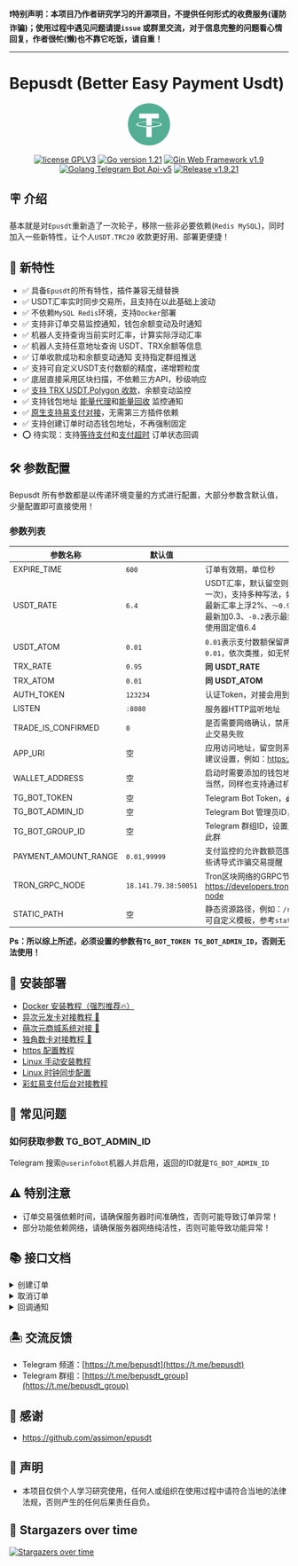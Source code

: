 **❗️特别声明：本项目乃作者研究学习的开源项目，不提供任何形式的收费服务(谨防诈骗)；使用过程中遇见问题请提`issue`
或群里交流，对于信息完整的问题看心情回复，作者很~~忙~~(懒)也不靠它吃饭，请自重！**

---  

# Bepusdt (Better Easy Payment Usdt)

<p align="center">
<img src="./static/img/tether.svg" width="15%" alt="tether">
</p>
<p align="center">
<a href="https://www.gnu.org/licenses/gpl-3.0.html"><img src="https://img.shields.io/badge/license-GPLV3-blue" alt="license GPLV3"></a>
<a href="https://golang.org"><img src="https://img.shields.io/badge/Golang-1.22-red" alt="Go version 1.21"></a>
<a href="https://github.com/gin-gonic/gin"><img src="https://img.shields.io/badge/Gin-v1.9-blue" alt="Gin Web Framework v1.9"></a>
<a href="https://github.com/go-telegram-bot-api/telegram-bot-api"><img src="https://img.shields.io/badge/Telegram Bot-v5-lightgrey" alt="Golang Telegram Bot Api-v5"></a>
<a href="https://github.com/v03413/bepusdt"><img src="https://img.shields.io/badge/Release-v1.9.21-green" alt="Release v1.9.21"></a>
</p>

## 🪧 介绍

基本就是对`Epusdt`重新造了一次轮子，移除一些非必要依赖(`Redis MySQL`)，同时加入一些新特性，让个人`USDT.TRC20`
收款更好用、部署更便捷！

## 🎉 新特性

- ✅ 具备`Epusdt`的所有特性，插件兼容无缝替换
- ✅ USDT汇率实时同步交易所，且支持在以此基础上波动
- ✅ 不依赖`MySQL Redis`环境，支持`Docker`部署
- ✅ 支持非订单交易监控通知，钱包余额变动及时通知
- ✅ 机器人支持查询当前实时汇率，计算实际浮动汇率
- ✅ 机器人支持任意地址查询 USDT、TRX余额等信息
- ✅ 订单收款成功和余额变动通知 支持指定群组推送
- ✅ 支持可自定义USDT支付数额的精度，递增颗粒度
- ✅ 底层直接采用区块扫描，不依赖三方API，秒级响应
- ✅ <u>支持 TRX USDT.Polygon 收款</u>，余额变动监控
- ✅ 支持钱包地址 <u>能量代理</u>和<u>能量回收</u> 监控通知
- ✅️ <u>原生支持易支付对接</u>，无需第三方插件依赖
- ✅ 支持创建订单时动态钱包地址，不再强制固定
- ⭕️ 待实现：支持<u>等待支付</u>和<u>支付超时</u> 订单状态回调

## 🛠 参数配置

Bepusdt 所有参数都是以传递环境变量的方式进行配置，大部分参数含默认值，少量配置即可直接使用！

### 参数列表

| 参数名称                 | 默认值                  | 用法说明                                                                                                                                          |
|----------------------|----------------------|-----------------------------------------------------------------------------------------------------------------------------------------------|
| EXPIRE_TIME          | `600`                | 订单有效期，单位秒                                                                                                                                     |
| USDT_RATE            | `6.4`                | USDT汇率，默认留空则获取Okx交易所的汇率(每分钟同步一次)，支持多种写法，如：`7.4` 表示固定7.4、`～1.02`表示最新汇率上浮2%、`～0.97`表示最新汇率下浮3%、`+0.3`表示最新加0.3、`-0.2`表示最新减0.2，以此类推；如参数错误则使用固定值6.4 |
| USDT_ATOM            | `0.01`               | `0.01`表示支付数额保留两位小数，相同金额时递增颗粒度为`0.01`，依次类推，如无特殊需求不建议修改。                                                                                        |
| TRX_RATE             | `0.95`               | **同 USDT_RATE**                                                                                                                               |
| TRX_ATOM             | `0.01`               | **同 USDT_ATOM**                                                                                                                               |
| AUTH_TOKEN           | `123234`             | 认证Token，对接会用到这个参数                                                                                                                             |
| LISTEN               | `:8080`              | 服务器HTTP监听地址                                                                                                                                   |
| TRADE_IS_CONFIRMED   | `0`                  | 是否需要网络确认，禁用可以提高回调速度，启用则可以防止交易失败                                                                                                               |
| APP_URI              | 空                    | 应用访问地址，留空则系统自动获取，前端收银台会用到，建议设置，例如：https://token-pay.example.com                                                                               |
| WALLET_ADDRESS       | 空                    | 启动时需要添加的钱包地址，多个请用半角符逗号`,`分开；当然，同样也支持通过机器人添加。                                                                                                  |
| TG_BOT_TOKEN         | 空                    | Telegram Bot Token，**必须设置**，否则无法使用                                                                                                            |
| TG_BOT_ADMIN_ID      | 空                    | Telegram Bot 管理员ID，**必须设置**，否则无法使用                                                                                                            |
| TG_BOT_GROUP_ID      | 空                    | Telegram 群组ID，设置之后机器人会将交易消息会推送到此群                                                                                                             |
| PAYMENT_AMOUNT_RANGE | `0.01,99999`         | 支付监控的允许数额范围(闭区间)，设置合理数值可避免一些诱导式诈骗交易提醒                                                                                                         |
| TRON_GRPC_NODE       | `18.141.79.38:50051` | Tron区块网络的GRPC节点，可选列表：https://developers.tron.network/docs/networks#public-node                                                                |
| STATIC_PATH          | 空                    | 静态资源路径，例如：`/root/bepusdt/static`；通过此参数可自定义模板，参考`static`目录，如非必要不建议修改。                                                                          |

**Ps：所以综上所述，必须设置的参数有`TG_BOT_TOKEN TG_BOT_ADMIN_ID`，否则无法使用！**

## 🚀 安装部署

- [Docker 安装教程（强烈推荐🔥）](./docs/docker.md)
- [异次元发卡对接教程 🌟](./docs/acg-faka.md)
- [萌次元商城系统对接 🌟](./docs/mcy-shop.md)  
- [独角数卡对接教程 🌟](./docs/dujiaoka.md)
- [https 配置教程](./docs/ssl.md)
- [Linux 手动安装教程](./docs/systemd.md)
- [Linux 时钟同步配置](./docs/systemd-timesyncd.md)
- [彩虹易支付后台对接教程](./docs/epay.md)

## 🤔 常见问题

### 如何获取参数 TG_BOT_ADMIN_ID

Telegram 搜索`@userinfobot`机器人并启用，返回的ID就是`TG_BOT_ADMIN_ID`

## ⚠️ 特别注意

- 订单交易强依赖时间，请确保服务器时间准确性，否则可能导致订单异常！
- 部分功能依赖网络，请确保服务器网络纯洁性，否则可能导致功能异常！

## 📚 接口文档

<details>
<summary>创建订单</summary>  

### 请求地址

```http
POST /api/v1/order/create-transaction
```

### 请求数据

```json
{
  "address": "TR7NHqjeKQxGTCi8q8ZY4pL8otSzgjLj6t",  // 可根据实际情况传入收款地址，亦可留空
  "trade_type": "usdt.trc20",  // usdt.trc20(默认) tron.trx usdt.polygon
  "order_id": "787240927112940881",   // 商户订单编号
  "amount": 28.88,   // 请求支付金额，CNY
  "signature":"123456abcd", // 签名
  "notify_url": "https://example.com/callback",   // 回调地址
  "redirect_url": "https://example.com/callback" // 支付成功跳转地址
}
```

### 响应内容

```json
{
  "status_code": 200,
  "message": "success",
  "data": {
    "trade_id": "b3d2477c-d945-41da-96b7-f925bbd1b415", // 本地交易ID
    "order_id": "787240927112940881", // 商户订单编号
    "amount": "28.88", // 请求支付金额，CNY
    "actual_amount": "10", // 实际支付数额 usdt or trx
    "token": "TR7NHqjeKQxGTCi8q8ZY4pL8otSzgjLj6t", // 收款地址
    "expiration_time": 1200, // 订单有效期，秒
    "payment_url": "https://example.com//pay/checkout-counter/b3d2477c-d945-41da-96b7-f925bbd1b415"  // 收银台地址
  },
  "request_id": ""
}

```

</details>

<details>
<summary>取消订单</summary>  

商户端系统可以通过此接口取消订单，取消后，系统将不再监控此订单，同时释放对应金额占用。

### 请求地址

```http
POST /api/v1/order/cancel-transaction
```

### 请求数据

```json
{
  "trade_id": "0TJV0br98YbNTQe7nQ",   // 交易ID
  "signature":"123456abcd" // 签名内容
}
```

### 响应内容

```json
{
  "data": {
    "trade_id": "0TJV0br98YbNTQe7nQ"
  },
  "message": "success",
  "request_id": "",
  "status_code": 200
}
```

</details>

<details>
<summary>回调通知</summary>

```json
{
  "trade_id": "b3d2477c-d945-41da-96b7-f925bbd1b415",
  "order_id": "787240927112940881",
  "amount": 28.88,
  "actual_amount": 10,
  "token": "TR7NHqjeKQxGTCi8q8ZY4pL8otSzgjLj6t",
  "block_transaction_id": "12ef6267b42e43959795cf31808d0cc72b3d0a48953ed19c61d4b6665a341d10",
  "signature": "123456abcd",
  "status": 2   //  1:等待支付  2:支付成功  3:支付超时
}
```

</details>

## 🏝️ 交流反馈

- Telegram 频道：[https://t.me/bepusdt](https://t.me/bepusdt)
- Telegram 群组：[https://t.me/bepusdt_group](https://t.me/bepusdt_group)

## 🙏 感谢

- https://github.com/assimon/epusdt

## 📢 声明

- 本项目仅供个人学习研究使用，任何人或组织在使用过程中请符合当地的法律法规，否则产生的任何后果责任自负。

## 🌟 Stargazers over time

[![Stargazers over time](https://starchart.cc/v03413/bepusdt.svg)](https://starchart.cc/v03413/bepusdt)
